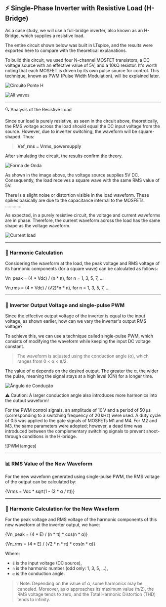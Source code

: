 ## ⚡ Single-Phase Inverter with Resistive Load (H-Bridge)

As a case study, we will use a full-bridge inverter, also known as an H-Bridge, which supplies a resistive load.

The entire circuit shown below was built in LTspice, and the results were exported here to compare with the theoretical explanations.

To build this circuit, we used four N-channel MOSFET transistors, a DC voltage source with an effective value of 5V, and a 10kΩ resistor. It's worth noting that each MOSFET is driven by its own pulse source for control. This technique, known as PWM (Pulse Width Modulation), will be explained later.

![Circuito Ponte H]()

![All waves]()


---

🔍 Analysis of the Resistive Load

Since our load is purely resistive, as seen in the circuit above, theoretically, the RMS voltage across the load should equal the DC input voltage from the source. However, due to inverter switching, the waveform will be square-shaped. Thus:

> **Vef_rms = Vrms_powersupply**

After simulating the circuit, the results confirm the theory.

![Forma de Onda]()

As shown in the image above, the voltage source supplies 5V DC. Consequently, the load receives a square wave with the same RMS value of 5V.

There is a slight noise or distortion visible in the load waveform. These spikes basically are due to the capacitance internal to the MOSFETs .............

As expected, in a purely resistive circuit, the voltage and current waveforms are in phase. Therefore, the current waveform across the load has the same shape as the voltage waveform.

![Current load](C)

---

### 📐 Harmonic Calculation

Considering the waveform at the load, the peak voltage and RMS voltage of its harmonic components (for a square wave) can be calculated as follows:

Vn_peak = (4 * Vdc) / (n * π), for n = 1, 3, 5, 7, ...

Vn,rms = (4 * Vdc) / (√2)*n * π), for n = 1, 3, 5, 7, ...

---

### 🔁 Inverter Output Voltage and single-pulse PWM 

Since the effective output voltage of the inverter is equal to the input voltage, as shown earlier, how can we vary the inverter's output RMS voltage?

To achieve this, we can use a technique called single-pulse PWM, which consists of modifying the waveform while keeping the input DC voltage constant.

> The waveform is adjusted using the conduction angle (α), which ranges from 0 < α < π/2.

The value of α depends on the desired output. The greater the α, the wider the pulse, meaning the signal stays at a high level (ON) for a longer time.

![Ângulo de Condução]()

⚠️ Caution: A larger conduction angle also introduces more harmonics into the output waveform!

For the PWM control signals, an amplitude of 10 V and a period of 50 μs (corresponding to a switching frequency of 20 kHz) were used. A duty cycle of 0.5 was applied to the gate signals of MOSFETs M1 and M4.
For M2 and M3, the same parameters were adopted; however, a dead time was introduced between the complementary switching signals to prevent shoot-through conditions in the H-bridge.

![PWM iamges)

---

### 📊 RMS Value of the New Waveform

For the new waveform generated using single-pulse PWM, the RMS voltage of the output can be calculated by:

{Vrms = Vdc * sqrt(1 - (2 * α / π))}

---

### 🎯 Harmonic Calculation for the New Waveform

For the peak voltage and RMS voltage of the harmonic components of this new waveform at the inverter output, we have:

{Vn_peak = (4 * E) / (n * π) * cos(n * α)}

{Vn_rms = (4 * E) / (√2 * n * π) * cos(n * α)}

Where:

- `E` is the input voltage (DC source),
- `n` is the harmonic number (odd only: 1, 3, 5, ...),
- `α` is the conduction angle.


> ℹ️ Note: Depending on the value of α, some harmonics may be canceled.
> Moreover, as α approaches its maximum value (π/2), the RMS voltage tends to zero, and the Total Harmonic Distortion (THD) tends to infinity.
